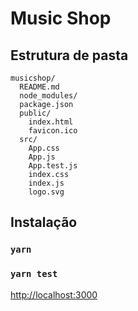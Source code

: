 # Music Shop

## Estrutura de pasta

```
musicshop/
  README.md
  node_modules/
  package.json
  public/
    index.html
    favicon.ico
  src/
    App.css
    App.js
    App.test.js
    index.css
    index.js
    logo.svg
```

## Instalação

### `yarn`


### `yarn test`
[http://localhost:3000](http://localhost:3000)
